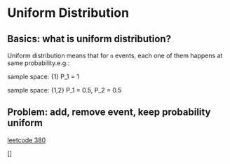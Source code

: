 # Uniform Distribution

## Basics: what is uniform distribution?

Uniform distribution means that for `n` events, each one of them happens at same probability.e.g.:

sample space: {1} P_1 = 1

sample space: {1,2} P_1 = 0.5, P_2 = 0.5

## Problem: add, remove event, keep probability uniform

[leetcode 380](https://leetcode.com/problems/insert-delete-getrandom-o1/)

[]